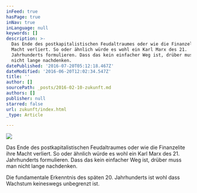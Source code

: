 ```yaml
---
inFeed: true
hasPage: true
inNav: true
inLanguage: null
keywords: []
description: >-
  Das Ende des postkapitalistischen Feudaltraumes oder wie die Finanzelite ihre
  Macht verliert. So oder ähnlich würde es wohl ein Karl Marx des 21.
  Jahrhunderts formulieren. Dass das kein einfacher Weg ist, drüber muss man
  nicht lange nachdenken. 
datePublished: '2016-07-20T05:12:18.467Z'
dateModified: '2016-06-20T12:02:34.547Z'
title: ''
author: []
sourcePath: _posts/2016-02-10-zukunft.md
authors: []
publisher: null
starred: false
url: zukunft/index.html
_type: Article

---
```

![](https://the-grid-user-content.s3-us-west-2.amazonaws.com/15984ab2-5037-4c2f-a927-1f30c0bac32c.jpg)

Das Ende des postkapitalistischen Feudaltraumes oder wie die Finanzelite ihre Macht verliert. So oder ähnlich würde es wohl ein Karl Marx des 21\. Jahrhunderts formulieren. Dass das kein einfacher Weg ist, drüber muss man nicht lange nachdenken. 

Die fundamentale Erkenntnis des späten 20\. Jahrhunderts ist wohl dass Wachstum keineswegs unbegrenzt ist.
